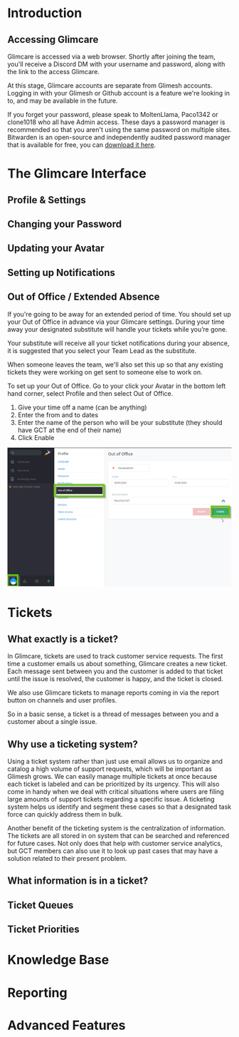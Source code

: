 # Introduction



## Accessing Glimcare
Glimcare is accessed via a web browser.  Shortly after joining the team, you'll receive a Discord DM with your username and password, along with the link to the access Glimcare.

At this stage, Glimcare accounts are separate from Glimesh accounts.  Logging in with your Glimesh or Github account is a feature we're looking in to, and may be available in the future.

If you forget your password, please speak to MoltenLlama, Paco1342 or clone1018 who all have Admin access.  These days a password manager is recommended so that you aren't using the same password on multiple sites.  Bitwarden is an open-source and independently audited password manager that is available for free, you can [download it here](https://bitwarden.com/).

# The Glimcare Interface

## Profile & Settings


## Changing your Password
## Updating your Avatar
## Setting up Notifications
## Out of Office / Extended Absence

If you're going to be away for an extended period of time.  You should set up your Out of Office in advance via your Glimcare settings.  During your time away your designated substitute will handle your tickets while you’re gone.

Your substitute will receive all your ticket notifications during your absence, it is suggested that you select your Team Lead as the substitute.

When someone leaves the team, we'll also set this up so that any existing tickets they were working on get sent to someone else to work on.

To set up your Out of Office.  Go to your click your Avatar in the bottom left hand corner, select Profile and then select Out of Office.

1. Give your time off a name (can be anything)
2. Enter the from and to dates
3. Enter the name of the person who will be your substitute (they should have GCT at the end of their name)
4. Click Enable

![Screenshot of settings page showing out of office options](images/screenshots/settings-ooo2.png)

# Tickets

## What exactly is a ticket?
In Glimcare, tickets are used to track customer service requests. The first time a customer emails us about something, Glimcare creates a new ticket. Each message sent between you and the customer is added to that ticket until the issue is resolved, the customer is happy, and the ticket is closed.

We also use Glimcare tickets to manage reports coming in via the report button on channels and user profiles.

So in a basic sense, a ticket is a thread of messages between you and a customer about a single issue.

## Why use a ticketing system?
Using a ticket system rather than just use email allows us to organize and catalog a high volume of support requests, which will be important as Glimesh grows. We can easily manage multiple tickets at once because each ticket is labeled and can be prioritized by its urgency. This will also come in handy when we deal with critical situations where users are filing large amounts of support tickets regarding a specific issue. A ticketing system helps us identify and segment these cases so that a designated task force can quickly address them in bulk.

Another benefit of the ticketing system is the centralization of information. The tickets are all stored in on system that can be searched and referenced for future cases. Not only does that help with customer service analytics, but GCT members can also use it to look up past cases that may have a solution related to their present problem.

## What information is in a ticket?
## Ticket Queues
## Ticket Priorities


# Knowledge Base
# Reporting
# Advanced Features



